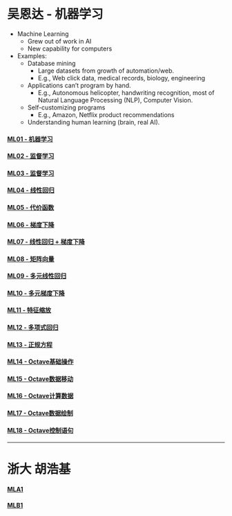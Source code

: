 # 吴恩达 - 机器学习

- Machine Learning
    - Grew out of work in AI
    - New capability for computers
- Examples:
    - Database mining
        - Large datasets from growth of automation/web.
        - E.g., Web click data, medical records, biology, engineering
    - Applications can’t program by hand.
        - E.g., Autonomous helicopter, handwriting recognition, most of Natural Language Processing (NLP), Computer Vision.
    - Self-customizing programs
        - E.g., Amazon, Netflix product recommendations
    - Understanding human learning (brain, real AI).

#### [ML01 - 机器学习](MachineL/ML01)
#### [ML02 - 监督学习](MachineL/ML02)
#### [ML03 - 监督学习](MachineL/ML03)
#### [ML04 - 线性回归](MachineL/ML04)
#### [ML05 - 代价函数](MachineL/ML05)
#### [ML06 - 梯度下降](MachineL/ML06)
#### [ML07 - 线性回归 + 梯度下降](MachineL/ML07)
#### [ML08 - 矩阵向量](MachineL/ML08)
#### [ML09 - 多元线性回归](MachineL/ML09)
#### [ML10 - 多元梯度下降](MachineL/ML10)
#### [ML11 - 特征缩放](MachineL/ML11)
#### [ML12 - 多项式回归](MachineL/ML12)
#### [ML13 - 正规方程](MachineL/ML13)

#### [ML14 - Octave基础操作](MachineL/ML14)
#### [ML15 - Octave数据移动](MachineL/ML15)
#### [ML16 - Octave计算数据](MachineL/ML16)
#### [ML17 - Octave数据绘制](MachineL/ML17)
#### [ML18 - Octave控制语句](MachineL/ML18)

---

# 浙大 胡浩基

#### [MLA1](MachineL/MLA1)
#### [MLB1](MachineL/MLB1)